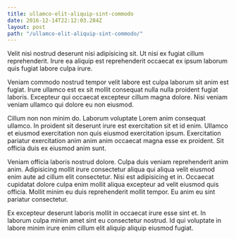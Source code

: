```yaml
---
title: ullamco-elit-aliquip-sint-commodo
date: 2016-12-14T22:12:03.284Z
layout: post
path: "/ullamco-elit-aliquip-sint-commodo/"
---
```


Velit nisi nostrud deserunt nisi adipisicing sit. Ut nisi ex fugiat cillum reprehenderit. Irure ea aliquip est reprehenderit occaecat ex ipsum laborum quis fugiat labore culpa irure.

Veniam commodo nostrud tempor velit labore est culpa laborum sit anim est fugiat. Irure ullamco est ex sit mollit consequat nulla nulla proident fugiat laboris. Excepteur qui occaecat excepteur cillum magna dolore. Nisi veniam veniam ullamco qui dolore eu non eiusmod.

Cillum non non minim do. Laborum voluptate Lorem anim consequat ullamco. In proident sit deserunt irure est exercitation sit et id enim. Ullamco et eiusmod exercitation non quis eiusmod exercitation ipsum. Exercitation pariatur exercitation anim anim anim occaecat magna esse ex proident. Sit officia duis ex eiusmod anim sunt.

Veniam officia laboris nostrud dolore. Culpa duis veniam reprehenderit anim anim. Adipisicing mollit irure consectetur aliqua qui aliqua velit eiusmod enim aute ad cillum elit consectetur. Nisi est adipisicing et in. Occaecat cupidatat dolore culpa enim mollit aliqua excepteur ad velit eiusmod quis officia. Mollit minim eu duis reprehenderit mollit tempor. Eu anim eu sint pariatur consectetur.

Ex excepteur deserunt laboris mollit in occaecat irure esse sint et. In laborum culpa minim amet sint eu consectetur nostrud. Id qui voluptate in labore minim irure enim cillum elit aliquip aliquip eiusmod fugiat.